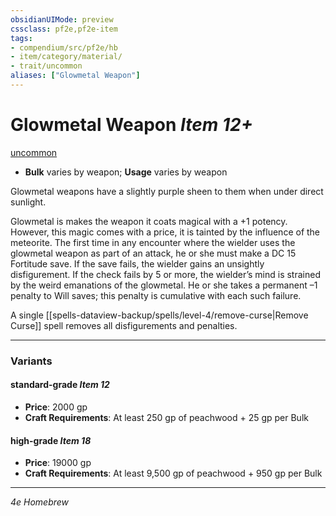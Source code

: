 ```yaml
---
obsidianUIMode: preview
cssclass: pf2e,pf2e-item
tags:
- compendium/src/pf2e/hb
- item/category/material/
- trait/uncommon
aliases: ["Glowmetal Weapon"]
---
```

# Glowmetal Weapon *Item 12+*  
[uncommon](rules/traits/uncommon.md "Uncommon Rarity Trait")  

- **Bulk** varies by weapon; **Usage** varies by weapon

Glowmetal weapons have a slightly purple sheen to them when under direct sunlight.

Glowmetal is makes the weapon it coats magical with a +1 potency.  However, this magic comes with a price, it is tainted by the influence of the meteorite. The first time in any encounter where the wielder uses the glowmetal weapon as part of an attack, he or she must make a DC 15 Fortitude save. If the save fails, the wielder gains an unsightly disfigurement. If the check fails by 5 or more, the wielder’s mind is strained by the weird emanations of the glowmetal. He or she takes a permanent –1 penalty to Will saves; this penalty is cumulative with each such failure. 

A single [[spells-dataview-backup/spells/level-4/remove-curse|Remove Curse]] spell removes all disfigurements and penalties.

---

### Variants

#### standard-grade *Item 12*

- **Price**: 2000 gp
- **Craft Requirements**: At least 250 gp of peachwood + 25 gp per Bulk

#### high-grade *Item 18*

- **Price**: 19000 gp
- **Craft Requirements**: At least 9,500 gp of peachwood + 950 gp per Bulk

---
*4e Homebrew*